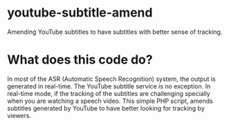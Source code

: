 # youtube-subtitle-amend
Amending YouTube subtitles to have subtitles with better sense of tracking.

# What does this code do?
In most of the ASR (Automatic Speech Recognition) system, the output is generated in real-time. The YouTube subtitle service
is no exception. In real-time mode, if the tracking of the subtitles are challenging specially when you are watching a speech video.
This simple PHP script, amends subtitles generated by YouTube to have better looking for tracking by viewers.


